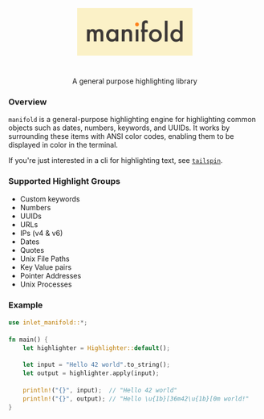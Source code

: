 <p align="center">
  <img src="assets/manifold.png" width="230"/>
</p>

#                                                                                                                                                                                                                                                                                                                                   

<p align="center">
A general purpose highlighting library 
</p>

### Overview

`manifold` is a general-purpose highlighting engine for highlighting common objects such as dates, numbers, keywords,
and UUIDs. It works by surrounding these items with ANSI color codes, enabling them to be displayed in color in the
terminal.

If you're just interested in a cli for highlighting text, see [`tailspin`](https://github.com/bensadeh/tailspin).

### Supported Highlight Groups

- Custom keywords
- Numbers
- UUIDs
- URLs
- IPs (v4 & v6)
- Dates
- Quotes
- Unix File Paths
- Key Value pairs
- Pointer Addresses
- Unix Processes

### Example

```rust
use inlet_manifold::*;

fn main() {
    let highlighter = Highlighter::default();

    let input = "Hello 42 world".to_string();
    let output = highlighter.apply(input);

    println!("{}", input);  // "Hello 42 world"
    println!("{}", output); // "Hello \u{1b}[36m42\u{1b}[0m world!"
}
```